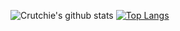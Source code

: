 ![Crutchie's github stats](https://github-readme-stats.vercel.app/api?username=dol3k&show_icons=true&theme=dark)
[![Top Langs](https://github-readme-stats.vercel.app/api/top-langs/?username=dol3k&layout=compact&theme=dark)](https://github.com/anuraghazra/github-readme-stats)

